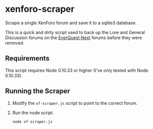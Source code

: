 xenforo-scraper
========================================

Scrape a single XenForo forum and save it to a sqlite3 database.

This is a quick and dirty script used to back up the Lore and General Discussion forums on the [EverQuest Next](https://forums.station.sony.com/everquestnext) forums before they were removed.

## Requirements
This script requires Node 0.10.33 or higher (I've only tested with Node 0.10.33).

## Running the Scraper

1. Modify the `xf-scraper.js` script to point to the correct forum.
2. Run the node script.

    ```bash
    node xf-scraper.js
    ```
